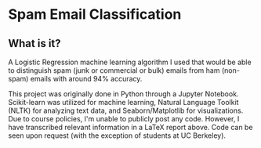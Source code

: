 # Spam Email Classification

## What is it?

A Logistic Regression machine learning algorithm I used that would be able to distinguish spam (junk or commercial or bulk) emails from ham (non-spam) emails with around 94% accuracy.

This project was originally done in Python through a Jupyter Notebook. Scikit-learn was utilized for machine learning, Natural Language Toolkit (NLTK) for analyzing text data, and Seaborn/Matplotlib for visualizations. Due to course policies, I'm unable to publicly post any code. However, I have transcribed relevant information in a LaTeX report above. Code can be seen upon request (with the exception of students at UC Berkeley).
